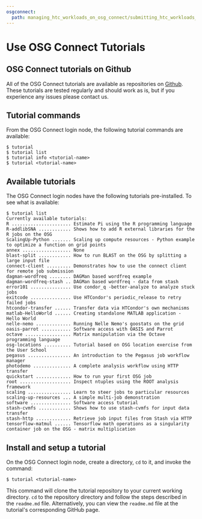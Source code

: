 ```yaml
---
osgconnect:
  path: managing_htc_workloads_on_osg_connect/submitting_htc_workloads_with_htcondor/tutorial-command.md
---
```


Use OSG Connect Tutorials 
====================================



OSG Connect tutorials on Github
-------------------------------

All of the OSG Connect tutorials are available as repositories on
[Github](<https://github.com/OSGConnect/>). These
tutorials are tested regularly and should work as is, but if 
you experience any issues please contact us. 

Tutorial commands
-----------------

From the OSG Connect login node, the following tutorial
commands are available:

	$ tutorial
	$ tutorial list
	$ tutorial info <tutorial-name>
	$ tutorial <tutorial-name>

Available tutorials
-------------------

The OSG Connect login nodes have the following tutorials 
pre-installed. To see what is available:

	$ tutorial list
	Currently available tutorials:
	R ...................... Estimate Pi using the R programming language
	R-addlibSNA ............ Shows how to add R external libraries for the R jobs on the OSG
	ScalingUp-Python ....... Scaling up compute resources - Python example to optimize a function on grid points
	annex .................. None
	blast-split ............ How to run BLAST on the OSG by splitting a large input file
	connect-client ......... Demonstrates how to use the connect client for remote job submission
	dagman-wordfreq ........ DAGMan based wordfreq example
	dagman-wordfreq-stash .. DAGMan based wordfreq - data from stash
	error101 ............... Use condor_q -better-analyze to analyze stuck jobs
	exitcode ............... Use HTCondor's periodic_release to retry failed jobs
	htcondor-transfer ...... Transfer data via HTCondor's own mechanisms
	matlab-HelloWorld ...... Creating standalone MATLAB application - Hello World 
	nelle-nemo ............. Running Nelle Nemo's goostats on the grid
	oasis-parrot ........... Software access with OASIS and Parrot
	octave ................. Matrix manipulation via the Octave programming language
	osg-locations .......... Tutorial based on OSG location exercise from the User School
	pegasus ................ An introduction to the Pegasus job workflow manager
	photodemo .............. A complete analysis workflow using HTTP transfer
	quickstart ............. How to run your first OSG job
	root ................... Inspect ntuples using the ROOT analysis framework
	scaling ................ Learn to steer jobs to particular resources
	scaling-up-resources ... A simple multi-job demonstration
	software ............... Software access tutorial
	stash-cvmfs ............ Shows how to use stash-cvmfs for input data transfer
	stash-http ............. Retrieve job input files from Stash via HTTP
	tensorflow-matmul ...... Tensorflow math operations as a singularity container job on the OSG - matrix multiplication
  
Install and setup a tutorial
----------------------------

On the OSG Connect login node, create a directory, `cd`
to it, and invoke the command:

	$ tutorial <tutorial-name>
  
This command will clone the tutorial repository to your current working directory.
`cd` to the repository directory and follow the steps described in the `readme.md` file.
Alternatively, you can view the `readme.md` file at the tutorial's corresponding GitHub page.
